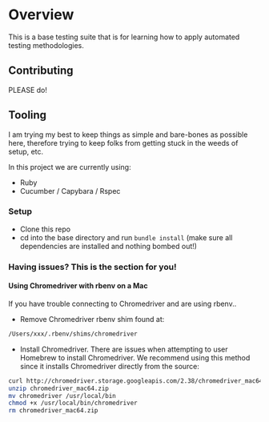 # Overview
This is a base testing suite that is for learning how to apply automated testing methodologies.

## Contributing
PLEASE do!

## Tooling
I am trying my best to keep things as simple and bare-bones as possible here, therefore trying to keep folks from getting stuck in the weeds of setup, etc. 

In this project we are currently using:
- Ruby
- Cucumber / Capybara / Rspec

### Setup
- Clone this repo
- cd into the base directory and run `bundle install` (make sure all dependencies are installed and nothing bombed out!)


### Having issues? This is the section for you! 

#### Using Chromedriver with rbenv on a Mac
If you have trouble connecting to Chromedriver and are using rbenv..

- Remove Chromedriver rbenv shim found at:
```sh
/Users/xxx/.rbenv/shims/chromedriver
```
- Install Chromedriver. There are issues when attempting to user Homebrew to install Chromedriver. We recommend using this method since it installs Chromedriver directly from the source:

```sh
curl http://chromedriver.storage.googleapis.com/2.38/chromedriver_mac64.zip -o chromedriver_mac64.zip
unzip chromedriver_mac64.zip
mv chromedriver /usr/local/bin
chmod +x /usr/local/bin/chromedriver
rm chromedriver_mac64.zip
```
